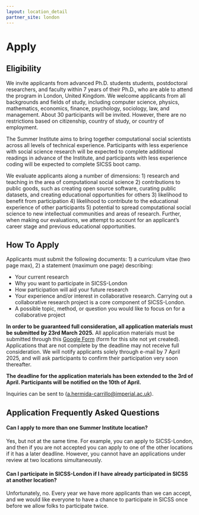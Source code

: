 ```yaml
---
layout: location_detail
partner_site: london
---
```


[//]: # (Update the following info to match your location!)

# Apply

## Eligibility

We invite applicants from advanced Ph.D. students students, postdoctoral researchers, and faculty within 7 years of their Ph.D., who are able to attend the program in London, United Kingdom. We welcome applicants from all backgrounds and fields of study, including computer science, physics, mathematics, economics, finance, psychology, sociology, law, and management. About 30 participants will be invited. However, there are no restrictions based on citizenship, country of study, or country of employment. 

The Summer Institute aims to bring together computational social scientists across all levels of technical experience. Participants with less experience with social science research will be expected to complete additional readings in advance of the Institute, and participants with less experience coding will be expected to complete SICSS boot camp.

We evaluate applicants along a number of dimensions: 1) research and teaching in the area of computational social science 2) contributions to public goods, such as creating open source software, curating public datasets, and creating educational opportunities for others 3) likelihood to benefit from participation 4) likelihood to contribute to the educational experience of other participants 5) potential to spread computational social science to new intellectual communities and areas of research. Further, when making our evaluations, we attempt to account for an applicant’s career stage and previous educational opportunities.

## How To Apply

Applicants must submit the following documents: 1) a curriculum vitae (two page max), 2) a statement (maximum one page) describing: 

- Your current research
- Why you want to participate in SICSS-London
- How participation will aid your future research
- Your experience and/or interest in collaborative research. Carrying out a collaborative research project is a core component of SICSS-London.
- A possible topic, method, or question you would like to focus on for a collaborative project

**In order to be guaranteed full consideration, all application materials must be submitted by 23rd March 2025.** All application materials must be submitted through this [Google Form](https://docs.google.com/forms/d/e/1FAIpQLSe_G7mKL8KE1e-GmS7x6l1_is-uFMQgHYK5LeHu1LDtKTJxGg/viewform?usp=dialog) (form for this site not yet created). Applications that are not complete by the deadline may not receive full consideration. We will notify applicants solely through e-mail by 7 April 2025, and will ask participants to confirm their participation very soon thereafter.

__The deadline for the application materials has been extended to the 3rd of April. Participants will be notified on the 10th of April.__

Inquiries can be sent to (a.hermida-carrillo@imperial.ac.uk).

## Application Frequently Asked Questions

#### Can I apply to more than one Summer Institute location?

Yes, but not at the same time. For example, you can apply to SICSS-London, and then if you are not accepted you can apply to one of the other locations if it has a later deadline. However, you cannot have an applications under review at two locations simultaneously.

#### Can I participate in SICSS-London if I have already participated in SICSS at another location?

Unfortunately, no. Every year we have more applicants than we can accept, and we would like everyone to have a chance to participate in SICSS once before we allow folks to participate twice.

